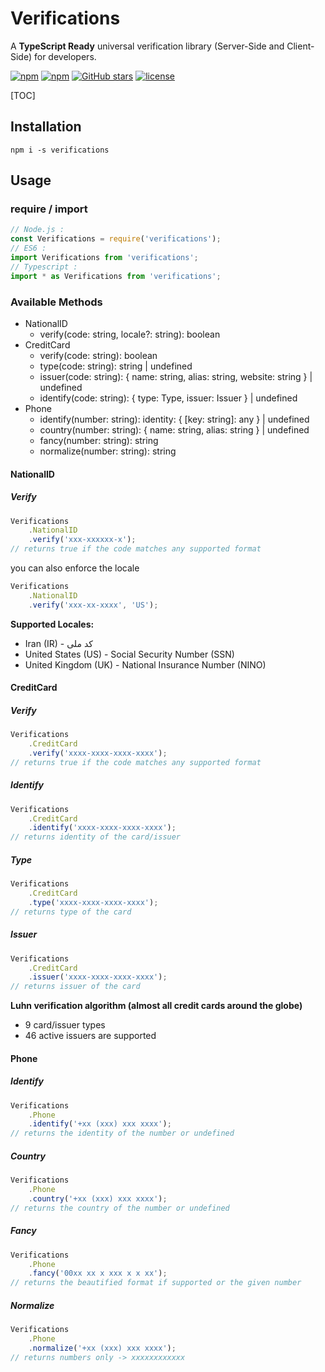 # Verifications

A **TypeScript Ready** universal verification library (Server-Side and Client-Side) for developers.

[![npm](https://img.shields.io/npm/v/verifications.svg)](https://www.npmjs.com/package/verifications)
[![npm](https://img.shields.io/npm/dm/verifications.svg)](https://www.npmjs.com/package/verifications)
[![GitHub stars](https://img.shields.io/github/stars/ardalanamini/verifications.svg)](https://github.com/ardalanamini/verifications/stargazers)
[![license](https://img.shields.io/github/license/ardalanamini/verifications.svg)](https://github.com/ardalanamini/verifications/blob/master/LICENSE)

[TOC]

## Installation

`npm i -s verifications`

## Usage

### require / import

```javascript
// Node.js :
const Verifications = require('verifications');
// ES6 :
import Verifications from 'verifications';
// Typescript :
import * as Verifications from 'verifications';
```

### Available Methods

- NationalID
  - verify(code: string, locale?: string): boolean
- CreditCard
  - verify(code: string): boolean
  - type(code: string): string | undefined
  - issuer(code: string): { name: string, alias: string, website: string } | undefined
  - identify(code: string): { type: Type, issuer: Issuer } | undefined
- Phone
  - identify(number: string): identity: { [key: string]: any } | undefined
  - country(number: string): { name: string, alias: string } | undefined
  - fancy(number: string): string
  - normalize(number: string): string

#### NationalID

##### Verify

```javascript
Verifications
	.NationalID
	.verify('xxx-xxxxxx-x');
// returns true if the code matches any supported format
```

you can also enforce the locale

```javascript
Verifications
	.NationalID
	.verify('xxx-xx-xxxx', 'US');
```

**Supported Locales:**

- Iran (IR) - کد ملی
- United States (US) - Social Security Number (SSN)
- United Kingdom (UK) - National Insurance Number (NINO)

#### CreditCard


##### Verify

```javascript
Verifications
	.CreditCard
	.verify('xxxx-xxxx-xxxx-xxxx');
// returns true if the code matches any supported format
```

##### Identify

```javascript
Verifications
	.CreditCard
	.identify('xxxx-xxxx-xxxx-xxxx');
// returns identity of the card/issuer
```

##### Type

```javascript
Verifications
	.CreditCard
	.type('xxxx-xxxx-xxxx-xxxx');
// returns type of the card
```

##### Issuer

```javascript
Verifications
	.CreditCard
	.issuer('xxxx-xxxx-xxxx-xxxx');
// returns issuer of the card
```

**Luhn verification algorithm (almost all credit cards around the globe)**

- 9 card/issuer types
- 46 active issuers are supported

#### Phone

##### Identify

```javascript
Verifications
	.Phone
	.identify('+xx (xxx) xxx xxxx');
// returns the identity of the number or undefined
```

##### Country

```javascript
Verifications
	.Phone
	.country('+xx (xxx) xxx xxxx');
// returns the country of the number or undefined
```

##### Fancy

```javascript
Verifications
	.Phone
	.fancy('00xx xx x xxx x x xx');
// returns the beautified format if supported or the given number
```

##### Normalize

```javascript
Verifications
	.Phone
	.normalize('+xx (xxx) xxx xxxx');
// returns numbers only -> xxxxxxxxxxxx
```
